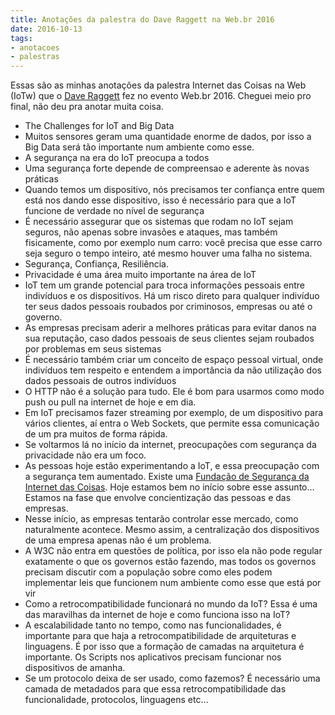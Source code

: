 ```yaml
---
title: Anotações da palestra do Dave Raggett na Web.br 2016
date: 2016-10-13
tags:
- anotacoes
- palestras
---
```


Essas são as minhas anotações da palestra Internet das Coisas na Web (IoTw) que o [Dave Raggett](https://www.w3.org/People/Raggett/) fez no evento Web.br 2016. Cheguei meio pro final, não deu pra anotar muita coisa.

- The Challenges for IoT and Big Data
- Muitos sensores geram uma quantidade enorme de dados, por isso a Big Data será tão importante num ambiente como esse.
- A segurança na era do IoT preocupa a todos
- Uma segurança forte depende de compreensao e aderente às novas práticas
- Quando temos um dispositivo, nós precisamos ter confiança entre quem está nos dando esse dispositivo, isso é necessário para que a IoT funcione de verdade no nível de segurança
- É necessário assegurar que os sistemas que rodam no IoT sejam seguros, não apenas sobre invasões e ataques, mas também fisicamente, como por exemplo num carro: você precisa que esse carro seja seguro o tempo inteiro, até mesmo houver uma falha no sistema.
- Segurança, Confiança, Resiliência.
- Privacidade é uma área muito importante na área de IoT
- IoT tem um grande potencial para troca informações pessoais entre indivíduos e os dispositivos. Há um risco direto para qualquer indivíduo ter seus dados pessoais roubados por criminosos, empresas ou até o governo.
- As empresas precisam aderir a melhores práticas para evitar danos na sua reputação, caso dados pessoais de seus clientes sejam roubados por problemas em seus sistemas
- É necessário também criar um conceito de espaço pessoal virtual, onde indivíduos tem respeito e entendem a importância da não utilização dos dados pessoais de outros indivíduos
- O HTTP não é a solução para tudo. Ele é bom para usarmos como modo push ou pull na internet de hoje e em dia. 
- Em IoT precisamos fazer streaming por exemplo, de um dispositivo para vários clientes, aí entra o Web Sockets, que permite essa comunicação de um pra muitos de forma rápida. 
- Se voltarmos lá no início da internet, preocupações com segurança da privacidade não era um foco.
- As pessoas hoje estão experimentando a IoT, e essa preocupação com a segurança tem aumentado. Existe uma [Fundação de Segurança da Internet das Coisas](https://iotsecurityfoundation.org). Hoje estamos bem no início sobre esse assunto… Estamos na fase que envolve concientização das pessoas e das empresas.
- Nesse início, as empresas tentarão controlar esse mercado, como naturalmente acontece. Mesmo assim, a centralização dos dispositivos de uma empresa apenas não é um problema.
- A W3C não entra em questões de política, por isso ela não pode regular exatamente o que os governos estão fazendo, mas todos os governos precisam discutir com a população sobre como eles podem implementar leis que funcionem num ambiente como esse que está por vir
- Como a retrocompatibilidade funcionará no mundo da IoT? Essa é uma das maravilhas da internet de hoje e como funciona isso na IoT?
- A escalabilidade tanto no tempo, como nas funcionalidades, é importante para que haja a retrocompatibilidade de arquiteturas e linguagens. É por isso que a formação de camadas na arquitetura é importante. Os Scripts nos aplicativos precisam funcionar nos dispositivos de amanha. 
- Se um protocolo deixa de ser usado, como fazemos? É necessário uma camada de metadados para que essa retrocompatibilidade das funcionalidade, protocolos, linguagens etc…